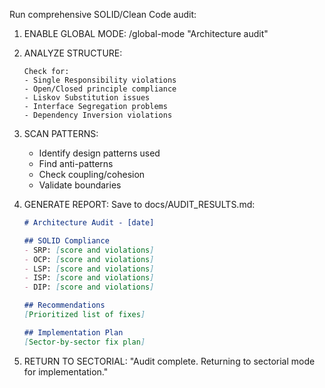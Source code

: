 Run comprehensive SOLID/Clean Code audit:

1. ENABLE GLOBAL MODE:
   /global-mode "Architecture audit"

2. ANALYZE STRUCTURE:
   ```
   Check for:
   - Single Responsibility violations
   - Open/Closed principle compliance
   - Liskov Substitution issues
   - Interface Segregation problems
   - Dependency Inversion violations
   ```

3. SCAN PATTERNS:
   - Identify design patterns used
   - Find anti-patterns
   - Check coupling/cohesion
   - Validate boundaries

4. GENERATE REPORT:
   Save to docs/AUDIT_RESULTS.md:
   ```markdown
   # Architecture Audit - [date]
   
   ## SOLID Compliance
   - SRP: [score and violations]
   - OCP: [score and violations]
   - LSP: [score and violations]
   - ISP: [score and violations]
   - DIP: [score and violations]
   
   ## Recommendations
   [Prioritized list of fixes]
   
   ## Implementation Plan
   [Sector-by-sector fix plan]
   ```

5. RETURN TO SECTORIAL:
   "Audit complete. Returning to sectorial mode for implementation."